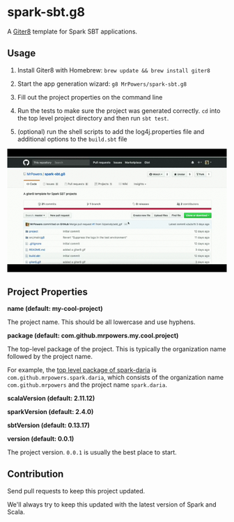# spark-sbt.g8

A [Giter8](https://github.com/foundweekends/giter8) template for Spark SBT applications.

## Usage

1. Install Giter8 with Homebrew: `brew update && brew install giter8`

2. Start the app generation wizard: `g8 MrPowers/spark-sbt.g8`

3. Fill out the project properties on the command line

4. Run the tests to make sure the project was generated correctly.  `cd` into the top level project directory and then run `sbt test`.

5. (optional) run the shell scripts to add the log4j.properties file and additional options to the `build.sbt` file

![giter8 gif](giter8.gif "giter8 Screenshot")

## Project Properties

**name (default: my-cool-project)**

The project name.  This should be all lowercase and use hyphens.

**package (default: com.github.mrpowers.my.cool.project)**

The top-level package of the project.  This is typically the organization name followed by the project name.

For example, the [top level package of spark-daria](https://github.com/MrPowers/spark-daria/blob/master/src/main/scala/com/github/mrpowers/spark/daria/sql/ColumnExt.scala#L1) is `com.github.mrpowers.spark.daria`, which consists of the organization name `com.github.mrpowers` and the project name `spark.daria`.

**scalaVersion (default: 2.11.12)**

**sparkVersion (default: 2.4.0)**

**sbtVersion (default: 0.13.17)**

**version (default: 0.0.1)**

The project version.  `0.0.1` is usually the best place to start.

## Contribution

Send pull requests to keep this project updated.

We'll always try to keep this updated with the latest version of Spark and Scala.
